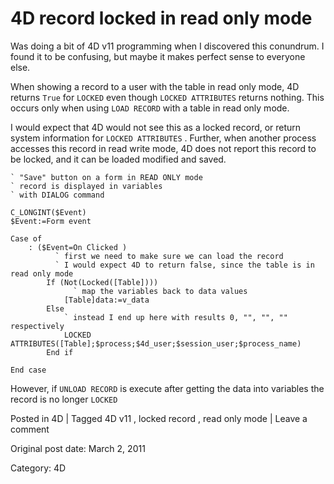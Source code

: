 # 4D record locked in read only mode

Was doing a bit of 4D v11 programming when I discovered this conundrum. I
found it to be confusing, but maybe it makes perfect sense to everyone else.

When showing a record to a user with the table in read only mode, 4D returns `
True ` for ` LOCKED ` even though ` LOCKED ATTRIBUTES ` returns nothing. This
occurs only when using ` LOAD RECORD ` with a table in read only mode.

I would expect that 4D would not see this as a locked record, or return system
information for ` LOCKED ATTRIBUTES ` . Further, when another process accesses
this record in read write mode, 4D does not report this record to be locked,
and it can be loaded modified and saved.

    
    
    ` "Save" button on a form in READ ONLY mode
    ` record is displayed in variables
    ` with DIALOG command
    
    C_LONGINT($Event)
    $Event:=Form event
    
    Case of
    	: ($Event=On Clicked )
    		  ` first we need to make sure we can load the record
    		  ` I would expect 4D to return false, since the table is in read only mode
    		If (Not(Locked([Table])))
    			  ` map the variables back to data values
    			[Table]data:=v_data
    		Else
    			` instead I end up here with results 0, "", "", "" respectively
    			LOCKED ATTRIBUTES([Table];$process;$4d_user;$session_user;$process_name)
    		End if
    
    End case
    

However, if ` UNLOAD RECORD ` is execute after getting the data into variables
the record is no longer ` LOCKED `

Posted in 4D | Tagged 4D v11 , locked record , read only mode | Leave a comment 


Original post date: March 2, 2011

Category: 4D